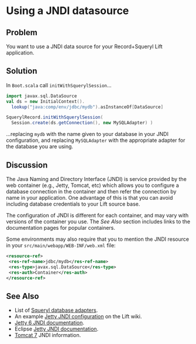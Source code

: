 Using a JNDI datasource
===========

Problem
-------

You want to use a JNDI data source for your Record+Squeryl Lift application.

Solution
--------

In `Boot.scala` call `initWithSquerylSession`...

```scala
import javax.sql.DataSource
val ds = new InitialContext().
  lookup("java:comp/env/jdbc/mydb").asInstanceOf[DataSource]

SquerylRecord.initWithSquerylSession(
  Session.create(ds.getConnection(), new MySQLAdapter) )
```

...replacing `mydb` with the name given to your database in your JNDI configuration, and replacing `MySQLAdapter` with the appropriate adapter for the database you are using.


Discussion
----------

The Java Naming and Directory Interface (JNDI) is service provided by the web container (e.g., Jetty, Tomcat, etc) which allows you to configure a database connection in the container and then refer the connection by name in your application. One advantage of this is that you can avoid including database credentials to your Lift source base.

The configuration of JNDI is different for each container, and may vary with versions of the container you use.  The _See Also_ section includes links to the documentation pages for popular containers.

Some environments may also require that you to mention the JNDI resource in your `src/main/webapp/WEB-INF/web.xml` file:

```xml
<resource-ref>
 <res-ref-name>jdbc/mydb</res-ref-name>
 <res-type>javax.sql.DataSource</res-type>
 <res-auth>Container</res-auth>
</resource-ref>
```

See Also
--------

* List of [Squeryl database adapters](http://squeryl.org/api/org/squeryl/adapters/package.html). 
* An example [Jetty JNDI configuration](http://www.assembla.com/spaces/liftweb/wiki/Apache_and_Jetty_Configuration) on the Lift wiki.
* [Jetty 6 JNDI documentation](http://docs.codehaus.org/display/JETTY/JNDI).
* Eclipse [Jetty JNDI documentation](http://wiki.eclipse.org/Jetty/Howto/Configure_JNDI_Datasource).
* [Tomcat 7](http://tomcat.apache.org/tomcat-7.0-doc/jndi-resources-howto.html) JNDI information.

